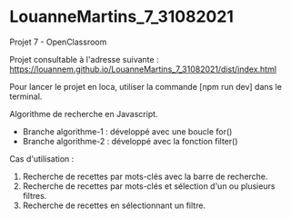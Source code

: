 # LouanneMartins_7_31082021

Projet 7 - OpenClassroom

Projet consultable à l'adresse suivante :
https://louannem.github.io/LouanneMartins_7_31082021/dist/index.html

Pour lancer le projet en loca, utiliser la commande [npm run dev] dans le terminal.

Algorithme de recherche en Javascript.
- Branche algorithme-1 : développé avec une boucle for()
- Branche algorithme-2 : développé avec la fonction filter()


Cas d'utilisation : 
1. Recherche de recettes par mots-clés avec la barre de recherche.
2. Recherche de recettes par mots-clés et sélection d'un ou plusieurs filtres.
3. Recherche de recettes en sélectionnant un filtre.
